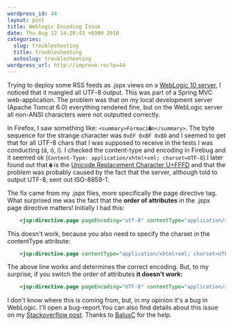 ```yaml
--- 
wordpress_id: 44
layout: post
title: Weblogic Encoding Issue
date: Thu Aug 12 14:28:43 +0300 2010
categories: 
  slug: troubleshooting
  title: troubleshooting
  autoslug: troubleshooting
wordpress_url: http://improve.ro/?p=44
---
```

Trying to deploy some RSS feeds as .jspx views on a [WebLogic 10 server](http://en.wikipedia.org/wiki/Oracle_WebLogic_Server "Oracle WebLogic"), I noticed that it mangled all UTF-8 output. This was part of a Spring MVC web-application. The problem was that on my local development server (Apache Tomcat 6.0) everything rendered fine, but on the WebLogic server all non-ANSI characters were not outputted correctly.

In Firefox, I saw something like: `<summary>Formaci�n</summary>`. The byte sequence for the strange character was `0xEF 0xBF 0xBD` and I seemed to get that for all UTF-8 chars that I was supposed to receive in the tests I was conducting (á, ó, í). I checked the content-type and encoding in Firebug and it seemed ok (`Content-Type: application/xhtml+xml; charset=UTF-8`).I later found out that `�` is the [Unicode Replacement Character U+FFFD](http://www.fileformat.info/info/unicode/char/fffd/index.htm) and that the problem was probably caused by the fact that the server, although told to output UTF-8, sent out ISO-8859-1. 

<!-- more -->

The fix came from my .jspx files, more specifically the page directive tag. What surprised me was the fact that the **order of attributes** in the .jspx page directive matters! Initially I had this:

``` xml
    <jsp:directive.page pageEncoding="utf-8" contentType="application/xhtml+xml" />
```

This doesn't work, because you also need to specify the charset in the contentType attribute:

``` xml
    <jsp:directive.page contentType="application/xhtml+xml; charset=UTF-8" pageEncoding="UTF-8" />
```

The above line works and determines the correct encoding. But, to my surprise, if you switch the order of attributes **it doesn't work:**

``` xml
    <jsp:directive.page pageEncoding="UTF-8" contentType="application/xhtml+xml; charset=UTF-8" />
```

I don't know where this is coming from, but, in my opinion it's a bug in WebLogic. I'll open a bug-report.You can also find details about this issue on my [Stackoverflow post](http://stackoverflow.com/questions/3317711/encoding-errors-in-jspx "StackOverflow: Encoding errors in .jspx"). Thanks to [BalusC](http://balusc.blogspot.com/ "The BalusC Code") for the help.
